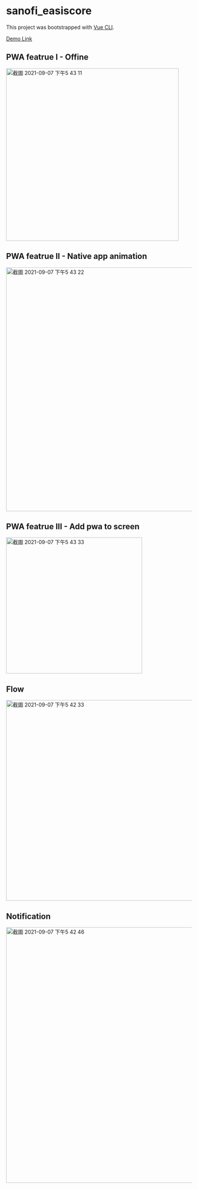 # sanofi_easiscore

This project was bootstrapped with [Vue CLI](https://github.com/vuejs/vue-cli).

[Demo Link](https://youtu.be/_3TLo4VvQrU)

## PWA featrue I - Offine
<img width="468" alt="截圖 2021-09-07 下午5 43 11" src="https://user-images.githubusercontent.com/22141289/132323769-3b7323b6-c782-48e2-b9a0-ee6590cc54a3.png">

## PWA featrue II - Native app animation
<img width="661" alt="截圖 2021-09-07 下午5 43 22" src="https://user-images.githubusercontent.com/22141289/132323789-2fcc3610-5694-491c-a7fd-b2461e271255.png">

## PWA featrue III - Add pwa to screen
<img width="369" alt="截圖 2021-09-07 下午5 43 33" src="https://user-images.githubusercontent.com/22141289/132323816-8461e129-d7c0-41a7-a531-54809e942500.png">

## Flow
<img width="544" alt="截圖 2021-09-07 下午5 42 33" src="https://user-images.githubusercontent.com/22141289/132323998-b14d8d83-ed70-4026-bb5f-4db0f90aab51.png">

## Notification
<img width="693" alt="截圖 2021-09-07 下午5 42 46" src="https://user-images.githubusercontent.com/22141289/132324065-5370aa68-6fab-4c17-8051-2b092342a038.png">

